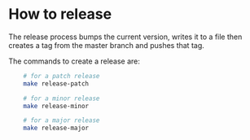 # How to release

The release process bumps the current version, writes it to a file then creates a tag from the master branch and pushes that tag. 

The commands to create a release are:

```bash
    # for a patch release
    make release-patch

    # for a minor release
    make release-minor    

    # for a major release
    make release-major
```
